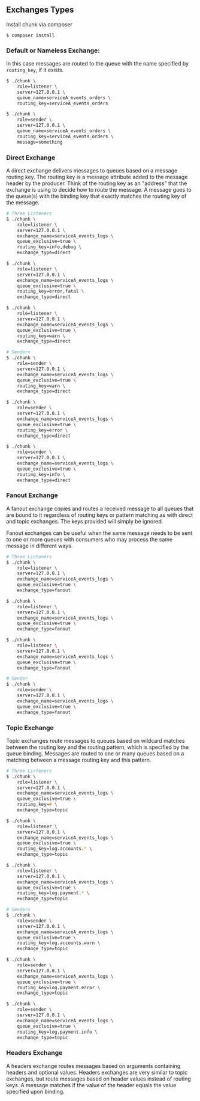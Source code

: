 ## Exchanges Types


Install chunk via composer

```
$ composer install
```


### Default or Nameless Exchange:

In this case messages are routed to the queue with the name specified by `routing_key`, if it exists.

```zsh
$ ./chunk \
    role=listener \
    server=127.0.0.1 \
    queue_name=serviceA_events_orders \
    routing_key=serviceA_events_orders

$ ./chunk \
    role=sender \
    server=127.0.0.1 \
    queue_name=serviceA_events_orders \
    routing_key=serviceA_events_orders \
    message=something
```


### Direct Exchange

A direct exchange delivers messages to queues based on a message routing key. The routing key is a message attribute added to the message header by the producer. Think of the routing key as an "address" that the exchange is using to decide how to route the message. A message goes to the queue(s) with the binding key that exactly matches the routing key of the message.

```zsh
# Three Listeners
$ ./chunk \
    role=listener \
    server=127.0.0.1 \
    exchange_name=serviceA_events_logs \
    queue_exclusive=true \
    routing_key=info,debug \
    exchange_type=direct

$ ./chunk \
    role=listener \
    server=127.0.0.1 \
    exchange_name=serviceA_events_logs \
    queue_exclusive=true \
    routing_key=error,fatal \
    exchange_type=direct

$ ./chunk \
    role=listener \
    server=127.0.0.1 \
    exchange_name=serviceA_events_logs \
    queue_exclusive=true \
    routing_key=warn \
    exchange_type=direct

# Senders
$ ./chunk \
    role=sender \
    server=127.0.0.1 \
    exchange_name=serviceA_events_logs \
    queue_exclusive=true \
    routing_key=warn \
    exchange_type=direct

$ ./chunk \
    role=sender \
    server=127.0.0.1 \
    exchange_name=serviceA_events_logs \
    queue_exclusive=true \
    routing_key=error \
    exchange_type=direct

$ ./chunk \
    role=sender \
    server=127.0.0.1 \
    exchange_name=serviceA_events_logs \
    queue_exclusive=true \
    routing_key=info \
    exchange_type=direct
```


### Fanout Exchange

A fanout exchange copies and routes a received message to all queues that are bound to it regardless of routing keys or pattern matching as with direct and topic exchanges. The keys provided will simply be ignored.

Fanout exchanges can be useful when the same message needs to be sent to one or more queues with consumers who may process the same message in different ways.

```zsh
# Three Listeners
$ ./chunk \
    role=listener \
    server=127.0.0.1 \
    exchange_name=serviceA_events_logs \
    queue_exclusive=true \
    exchange_type=fanout

$ ./chunk \
    role=listener \
    server=127.0.0.1 \
    exchange_name=serviceA_events_logs \
    queue_exclusive=true \
    exchange_type=fanout

$ ./chunk \
    role=listener \
    server=127.0.0.1 \
    exchange_name=serviceA_events_logs \
    queue_exclusive=true \
    exchange_type=fanout

# Sender
$ ./chunk \
    role=sender \
    server=127.0.0.1 \
    exchange_name=serviceA_events_logs \
    queue_exclusive=true \
    exchange_type=fanout
```


### Topic Exchange

Topic exchanges route messages to queues based on wildcard matches between the routing key and the routing pattern, which is specified by the queue binding. Messages are routed to one or many queues based on a matching between a message routing key and this pattern.


```zsh
# Three Listeners
$ ./chunk \
    role=listener \
    server=127.0.0.1 \
    exchange_name=serviceA_events_logs \
    queue_exclusive=true \
    routing_key=# \
    exchange_type=topic

$ ./chunk \
    role=listener \
    server=127.0.0.1 \
    exchange_name=serviceA_events_logs \
    queue_exclusive=true \
    routing_key=log.accounts.* \
    exchange_type=topic

$ ./chunk \
    role=listener \
    server=127.0.0.1 \
    exchange_name=serviceA_events_logs \
    queue_exclusive=true \
    routing_key=log.payment.* \
    exchange_type=topic

# Senders
$ ./chunk \
    role=sender \
    server=127.0.0.1 \
    exchange_name=serviceA_events_logs \
    queue_exclusive=true \
    routing_key=log.accounts.warn \
    exchange_type=topic

$ ./chunk \
    role=sender \
    server=127.0.0.1 \
    exchange_name=serviceA_events_logs \
    queue_exclusive=true \
    routing_key=log.payment.error \
    exchange_type=topic

$ ./chunk \
    role=sender \
    server=127.0.0.1 \
    exchange_name=serviceA_events_logs \
    queue_exclusive=true \
    routing_key=log.payment.info \
    exchange_type=topic
```


### Headers Exchange

A headers exchange routes messages based on arguments containing headers and optional values. Headers exchanges are very similar to topic exchanges, but route messages based on header values instead of routing keys. A message matches if the value of the header equals the value specified upon binding.

```zsh
```